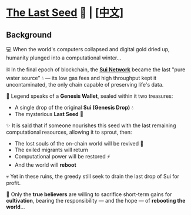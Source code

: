 

# **[The Last Seed](https://github.com/your-repo-link) 🌱** | [[中文]](https://github.com/404ll/Mutre3/edit/main/README_CN.md)

## **Background**  

💻 When the world's computers collapsed and digital gold dried up, humanity plunged into a computational winter...  

⛓️ In the final epoch of blockchain, the **[Sui Network](https://sui.io/)** became the last "pure water source" 💧 — its low gas fees and high throughput kept it uncontaminated, the only chain capable of preserving life's data.  

🔮 Legend speaks of a **Genesis Wallet**, sealed within it two treasures:  
- A single drop of the original **Sui (Genesis Drop)** 💧
- The mysterious **Last Seed** 🌱  

✨ It is said that if someone nourishes this seed with the last remaining computational resources, allowing it to sprout, then:  
- The lost souls of the on-chain world will be revived 👻  
- The exiled migrants will return  
- Computational power will be restored ⚡  
- And the world will **reboot**  

💀 Yet in these ruins, the greedy still seek to drain the last drop of Sui for profit.  

🙏 Only the **true believers** are willing to sacrifice short-term gains for **cultivation**, bearing the responsibility — and the hope — of **rebooting the world**...  

